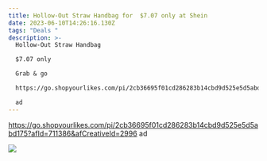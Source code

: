 ```yaml
---
title: Hollow-Out Straw Handbag for  $7.07 only at Shein
date: 2023-06-10T14:26:16.130Z
tags: "Deals "
description: >-
  Hollow-Out Straw Handbag 

  $7.07 only 

  Grab & go 

  https://go.shopyourlikes.com/pi/2cb36695f01cd286283b14cbd9d525e5d5abd175?afId=711386&afCreativeId=2996 

  ad
---
```

https://go.shopyourlikes.com/pi/2cb36695f01cd286283b14cbd9d525e5d5abd175?afId=711386&afCreativeId=2996 
ad <!--StartFragment-->

![](https://img.ltwebstatic.com/images3_pi/2023/02/02/1675301196c57769cc65e47931b8e240f9d54364f3_thumbnail_600x.webp)

<!--EndFragment-->